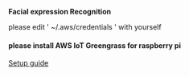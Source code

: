 **Facial expression Recognition**

please edit ' ~/.aws/credentials ' with yourself

#### please install AWS IoT Greengrass for raspberry pi
[Setup guide](https://docs.aws.amazon.com/greengrass/latest/developerguide/install-ggc.html)

